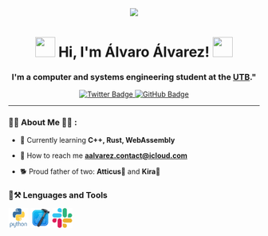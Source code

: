 <div id="header" align="center">
    <img src="https://media.giphy.com/media/scZPhLqaVOM1qG4lT9/giphy.gif" width="200">
    <h1 align="center"><img src="http://clipart-library.com/images/8ixKaobip.gif" width="40" height="40"> Hi, I'm Álvaro Álvarez! <img src="http://clipart-library.com/images/6iypypAin.gif" width="40" height="40"></h1>
    <h3 align="center">
        I'm a computer and systems engineering student at the <a href="https://www.utb.edu.co/">UTB</a>."
    </h3>
</div>

<div id="badges" align="center">
    <a href="https://twitter.com/alvaneedsfood">
        <img src="https://img.shields.io/twitter/follow/alvaneedsfood?logo=twitter&style=for-the-badge" 
        alt="Twitter Badge">
    </a>
    <a href="https://github.com/AlvaNeedsFood">
        <img src="https://img.shields.io/github/followers/AlvaNeedsFood?logo=github&style=for-the-badge" 
        alt="GitHub Badge">
    </a>
</div>

---

### 🧑‍💻 About Me 🧑‍💻 :

- 🌱 Currently learning **C++, Rust, WebAssembly**

- 📧 How to reach me **aalvarez.contact@icloud.com**

- 🐕 Proud father of two: **Atticus**🐾 and **Kira**👑

<div align="left">
    <h3>🧰⚒️ Lenguages and Tools</h3>
    <div>
        <img src="https://github.com/devicons/devicon/blob/master/icons/python/python-original-wordmark.svg" title="Python" alt="Python"
        width="40" height="40">
        <img src="https://github.com/devicons/devicon/blob/master/icons/xcode/xcode-original.svg" title="Xcode" alt="Xcode"
        width="40" height="40">
        <img src="https://github.com/devicons/devicon/blob/master/icons/slack/slack-original.svg" title="Slack" alt="Slack"
        width="40" height="40">
    </div>
</div>
